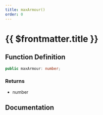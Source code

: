 ```yaml
---
title: maxArmour()
order: 0
---
```


# {{ $frontmatter.title }}

<!--@include: ./maxArmour_partial_header.md-->

## Function Definition

```ts
public maxArmour: number;
```

### Returns

* number

## Documentation

<!--@include: ./maxArmour_partial_footer.md-->
